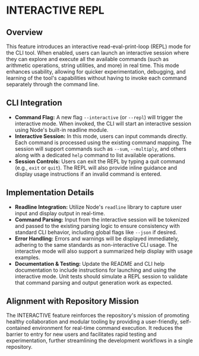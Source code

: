 # INTERACTIVE REPL

## Overview
This feature introduces an interactive read-eval-print-loop (REPL) mode for the CLI tool. When enabled, users can launch an interactive session where they can explore and execute all the available commands (such as arithmetic operations, string utilities, and more) in real time. This mode enhances usability, allowing for quicker experimentation, debugging, and learning of the tool's capabilities without having to invoke each command separately through the command line.

## CLI Integration
- **Command Flag:** A new flag `--interactive` (or `--repl`) will trigger the interactive mode. When invoked, the CLI will start an interactive session using Node's built-in readline module.
- **Interactive Session:** In this mode, users can input commands directly. Each command is processed using the existing command mapping. The session will support commands such as `--sum`, `--multiply`, and others along with a dedicated `help` command to list available operations.
- **Session Controls:** Users can exit the REPL by typing a quit command (e.g., `exit` or `quit`). The REPL will also provide inline guidance and display usage instructions if an invalid command is entered.

## Implementation Details
- **Readline Integration:** Utilize Node's `readline` library to capture user input and display output in real-time.
- **Command Parsing:** Input from the interactive session will be tokenized and passed to the existing parsing logic to ensure consistency with standard CLI behavior, including global flags like `--json` if desired.
- **Error Handling:** Errors and warnings will be displayed immediately, adhering to the same standards as non-interactive CLI usage. The interactive mode will also support a summarized help display with usage examples.
- **Documentation & Testing:** Update the README and CLI help documentation to include instructions for launching and using the interactive mode. Unit tests should simulate a REPL session to validate that command parsing and output generation work as expected.

## Alignment with Repository Mission
The INTERACTIVE feature reinforces the repository's mission of promoting healthy collaboration and modular tooling by providing a user-friendly, self-contained environment for real-time command execution. It reduces the barrier to entry for new users and facilitates rapid testing and experimentation, further streamlining the development workflows in a single repository.